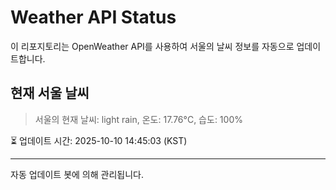 
# Weather API Status

이 리포지토리는 OpenWeather API를 사용하여 서울의 날씨 정보를 자동으로 업데이트합니다.

## 현재 서울 날씨
> 서울의 현재 날씨: light rain, 온도: 17.76°C, 습도: 100%

⏳ 업데이트 시간: 2025-10-10 14:45:03 (KST)

---
자동 업데이트 봇에 의해 관리됩니다.
